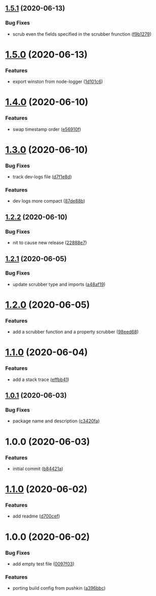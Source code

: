 ## [1.5.1](https://github.com/GoodTimeio/node-logger/compare/v1.5.0...v1.5.1) (2020-06-13)


### Bug Fixes

* scrub even the fields specified in the scrubber frunction ([f9b1279](https://github.com/GoodTimeio/node-logger/commit/f9b1279eee4924ea6e64c36b37f2c3a3ce3bd796))

# [1.5.0](https://github.com/GoodTimeio/node-logger/compare/v1.4.0...v1.5.0) (2020-06-13)


### Features

* export winston from node-logger ([1d101c6](https://github.com/GoodTimeio/node-logger/commit/1d101c6b0fc3e98424f5f4bd64f23b713063974d))

# [1.4.0](https://github.com/GoodTimeio/node-logger/compare/v1.3.0...v1.4.0) (2020-06-10)


### Features

* swap timestamp order ([e56910f](https://github.com/GoodTimeio/node-logger/commit/e56910fda1c11e9af7e34dc847557be025c0baa9))

# [1.3.0](https://github.com/GoodTimeio/node-logger/compare/v1.2.2...v1.3.0) (2020-06-10)


### Bug Fixes

* track dev-logs file ([d7f1e8d](https://github.com/GoodTimeio/node-logger/commit/d7f1e8d16cdae033530244c54ba3101c399d3a56))


### Features

* dev logs more compact ([87de88b](https://github.com/GoodTimeio/node-logger/commit/87de88b9b6df0f3cd4bd85d1f04be9a97d06d4d6))

## [1.2.2](https://github.com/GoodTimeio/node-logger/compare/v1.2.1...v1.2.2) (2020-06-10)


### Bug Fixes

* nit to cause new release ([22888e7](https://github.com/GoodTimeio/node-logger/commit/22888e7a4bc67e3ccaf2d9fc55188ceee3dcb3b8))

## [1.2.1](https://github.com/GoodTimeio/node-logger/compare/v1.2.0...v1.2.1) (2020-06-05)


### Bug Fixes

* update scrubber type and imports ([a48af19](https://github.com/GoodTimeio/node-logger/commit/a48af195ce933f28b28b1f33f757dfc26a1884fe))

# [1.2.0](https://github.com/GoodTimeio/node-logger/compare/v1.1.0...v1.2.0) (2020-06-05)


### Features

* add a scrubber function and a property scrubber ([98eed68](https://github.com/GoodTimeio/node-logger/commit/98eed68a979a1d8d378aa9f37708c5ac5330fe7d))

# [1.1.0](https://github.com/GoodTimeio/node-logger/compare/v1.0.1...v1.1.0) (2020-06-04)


### Features

* add a stack trace ([effbb41](https://github.com/GoodTimeio/node-logger/commit/effbb415c147f6e38ab73279270664c820db7c4b))

## [1.0.1](https://github.com/GoodTimeio/node-logger/compare/v1.0.0...v1.0.1) (2020-06-03)


### Bug Fixes

* package name and description ([c3420fa](https://github.com/GoodTimeio/node-logger/commit/c3420fa6ac8e9dc09bf2e718be6d0265aa933037))

# 1.0.0 (2020-06-03)


### Features

* initial commit ([b84421a](https://github.com/GoodTimeio/node-logger/commit/b84421a5cca5e2b5e4248b35b4ee80a887d09905))

# [1.1.0](https://github.com/GoodTimeio/goodtime-node-package-template/compare/v1.0.0...v1.1.0) (2020-06-02)


### Features

* add readme ([d700cef](https://github.com/GoodTimeio/goodtime-node-package-template/commit/d700cef5bac094a12051fbaa8dae8e18dac9ddc2))

# 1.0.0 (2020-06-02)


### Bug Fixes

* add empty test file ([0097f03](https://github.com/GoodTimeio/goodtime-node-package-template/commit/0097f03535b5a78f5e13e5cdb7adcf881a597bef))


### Features

* porting build config from pushkin ([a396bbc](https://github.com/GoodTimeio/goodtime-node-package-template/commit/a396bbc2ab60dacfa49fdbcf1c77410c7fe55a79))
